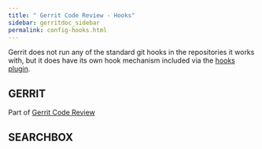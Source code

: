 ```yaml
---
title: " Gerrit Code Review - Hooks"
sidebar: gerritdoc_sidebar
permalink: config-hooks.html
---
```

Gerrit does not run any of the standard git hooks in the repositories it
works with, but it does have its own hook mechanism included via the
[hooks
plugin](https://gerrit-review.googlesource.com/#/admin/projects/plugins/hooks).

## GERRIT

Part of [Gerrit Code Review](index.html)

## SEARCHBOX

